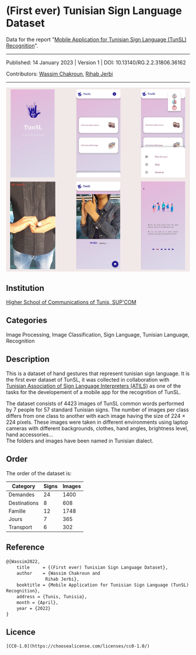 # (First ever) Tunisian Sign Language Dataset

Data for the report "[Mobile Application for Tunisian Sign Language (TunSL) Recognition](https://www.researchgate.net/publication/360541258_Mobile_application_for_Tunisian_Sign_Language_TunSL_recognition)".

---
Published: 14 January 2023 | Version 1 | DOI: 10.13140/RG.2.2.31806.36162

Contributors: [Wassim Chakroun](https://www.linkedin.com/in/wassim-chakroun), [Rihab Jerbi](https://www.linkedin.com/in/rihabjerbi)

---

![Tunisian Sign Language Mobile App](https://github.com/W7CH/First-ever-Tunisian-Sign-Language-Dataset/blob/master/interfaces.png)

## Institution

[Higher School of Communications of Tunis, SUP'COM](http://www.supcom.mincom.tn/Fr/accueil_46_3)


## Categories

Image Processing, Image Classification, Sign Language, Tunisian Language, Recognition


## Description

This is a dataset of hand gestures that represent tunisian sign language. It is the first ever dataset of TunSL, it was collected in collaboration with [Tunisian Association of Sign Language Interpreters (ATILS)](https://www.facebook.com/ATILS2018) as one of the tasks for the developement of a mobile app for the recognition of TunSL.

The dataset consists of 4423 images of TunSL common words performed by 7 people for 57 standard Tunisian signs. The number of images per class differs from one class to another with each image having the size of 224 × 224 pixels. These images were taken in different environments using laptop cameras with different backgrounds, clothes, hand angles, brightness level, hand accessories... \
The folders and images have been named in Tunisian dialect.


## Order

The order of the dataset is:

| Category        | Signs  | Images |
| ---             | ----   | ----   |
| Demandes        | 24     | 1400   |
| Destinations    | 8      | 608    |
| Famille         | 12     | 1748   |
| Jours           | 7      | 365    |
| Transport       | 6      | 302    |


## Reference
```
@{Wassim2022,
    title     = {(First ever) Tunisian Sign Language Dataset},
    author    = {Wassim Chakroun and
               Rihab Jerbi},
    booktitle = {Mobile Application for Tunisian Sign Language (TunSL) Recognition},
    address = {Tunis, Tunisia},
    month = {April},
    year = {2022}
}
```


## Licence
```
[CC0-1.0](https://choosealicense.com/licenses/cc0-1.0/)
```
